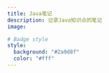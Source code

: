 ```yaml
---
title: Java笔记
description: 记录Java知识点的笔记
image:

# Badge style
style:
  background: "#2a9d8f"
  color: "#fff"
---
```

